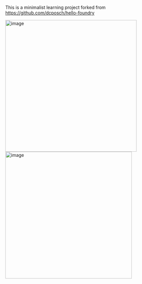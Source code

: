 This is a minimalist learning project forked from https://github.com/dcposch/hello-foundry

<img width="411" alt="image" src="https://user-images.githubusercontent.com/692818/187050092-88bfbd4d-a85f-411a-8c2f-b485772bb0e7.png">

<img width="396" alt="image" src="https://user-images.githubusercontent.com/692818/187048992-72396d63-226b-42cc-8c9e-1bd55d4c47ef.png">
